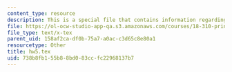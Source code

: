 ```yaml
---
content_type: resource
description: This is a special file that contains information regarding homework 5.
file: https://ol-ocw-studio-app-qa.s3.amazonaws.com/courses/18-310-principles-of-discrete-applied-mathematics-fall-2013/738b8fb155b88bd083ccfc22968137b7_hw5.tex
file_type: text/x-tex
parent_uid: 158af2ca-df0b-75a7-a0ac-c3d65c8e80a1
resourcetype: Other
title: hw5.tex
uid: 738b8fb1-55b8-8bd0-83cc-fc22968137b7
---
```

